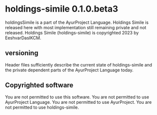 <!--
Created by EeshvarDasIKCM on 8/8/2023.
Copyright 2023 EeshvarDasIKCM (Erik Douglas Ward, eeshvardasikcm, Eeshvar Das)
-->
# holdings-simile 0.1.0.beta3
holdingsSimile is a part of the AyurProject Language. Holdings Simile is released here with most implementation still remaining private and not released. Holdings Simile (holdings-simile) is copyrighted 2023 by EeshvarDasIKCM.
## versioning
Header files sufficiently describe the current state of holdings-simile and the private dependent parts of the AyurProject Language today.
## Copyrighted software
You are not permitted to use this software. You are not permitted to use AyurProject Language. You are not permitted to use AyurProject. You are not permitted to use holdings-simile.